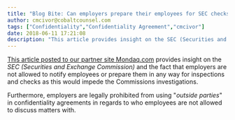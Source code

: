 ```yaml
---
title: "Blog Bite: Can employers prepare their employees for SEC checks in the US?"
author: cmcivor@cobaltcounsel.com
tags: ["Confidentiality","Confidentiality Agreement","cmcivor"]
date: 2018-06-11 17:21:08
description: "This article provides insight on the SEC (Securities and Exchange Commission) and the fact that employers are not allowed to notify employees or prepare them in any way for inspections and checks as this would impede the Commissions investigations."
---
```


[This article posted to our partner site Mondaq.com](http://www.mondaq.com/unitedstates/x/387650/Whistleblowing/SEC+Takes+Aim+At+Employee+Confidentiality+Agreements+With+Potential+Chilling+Effect+On+Whistleblowers) provides insight on the *SEC (Securities and Exchange Commission)* and the fact that employers are not allowed to notify employees or prepare them in any way for inspections and checks as this would impede the Commissions investigations. 

Furthermore, employers are legally prohibited from using "*outside parties*" in confidentiality agreements in regards to who employees are not allowed to discuss matters with.
